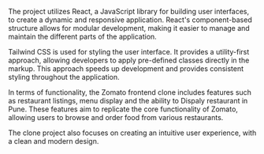 The project utilizes React, a JavaScript library for building user interfaces, to create a dynamic and responsive application. React's component-based structure allows for modular development, making it easier to manage and maintain the different parts of the application.

Tailwind CSS is used for styling the user interface. It provides a utility-first approach, allowing developers to apply pre-defined classes directly in the markup. This approach speeds up development and provides consistent styling throughout the application.

In terms of functionality, the Zomato frontend clone includes features such as restaurant listings, menu display and the ability to Dispaly restaurant in Pune. These features aim to replicate the core functionality of Zomato, allowing users to browse and order food from various restaurants.

The clone project also focuses on creating an intuitive user experience, with a clean and modern design.


